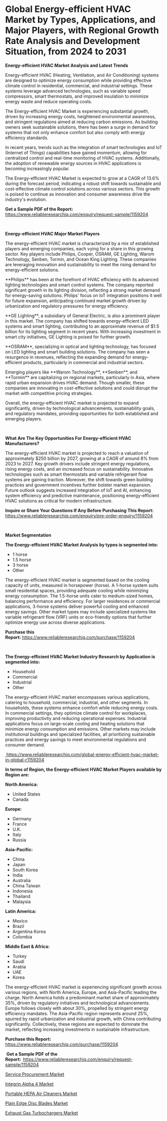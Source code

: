 <p><h1>Global Energy-efficient HVAC Market by Types, Applications, and Major Players, with Regional Growth Rate Analysis and Development Situation, from 2024 to 2031</h1></p><p><strong>Energy-efficient HVAC Market Analysis and Latest Trends</strong></p>
<p><p>Energy-efficient HVAC (Heating, Ventilation, and Air Conditioning) systems are designed to optimize energy consumption while providing effective climate control in residential, commercial, and industrial settings. These systems leverage advanced technologies, such as variable speed compressors, smart thermostats, and improved insulation to minimize energy waste and reduce operating costs.</p><p>The Energy-efficient HVAC Market is experiencing substantial growth, driven by increasing energy costs, heightened environmental awareness, and stringent regulations aimed at reducing carbon emissions. As building owners seek sustainable solutions, there has been a surge in demand for systems that not only enhance comfort but also comply with energy efficiency standards.</p><p>In recent years, trends such as the integration of smart technologies and IoT (Internet of Things) capabilities have gained momentum, allowing for centralized control and real-time monitoring of HVAC systems. Additionally, the adoption of renewable energy sources in HVAC applications is becoming increasingly popular.</p><p>The Energy-efficient HVAC Market is expected to grow at a CAGR of 13.6% during the forecast period, indicating a robust shift towards sustainable and cost-effective climate control solutions across various sectors. This growth is poised to continue as innovation and consumer awareness drive the industry's evolution.</p></p>
<p><strong>Get a Sample PDF of the Report:&nbsp;</strong> <a href="https://www.reliableresearchiq.com/enquiry/request-sample/1159204?utm_campaign=1106&utm_medium=2&utm_source=Github&utm_content=ia&utm_term=05122024&utm_id=energy-efficient-hvac">https://www.reliableresearchiq.com/enquiry/request-sample/1159204</a></p>
<p>&nbsp;</p>
<p><strong>Energy-efficient HVAC Major Market Players</strong></p>
<p><p>The energy-efficient HVAC market is characterized by a mix of established players and emerging companies, each vying for a share in this growing sector. Key players include Philips, Cooper, OSRAM, GE Lighting, Warom Technology, Senben, Tormin, and Ocean King Lighting. These companies are leveraging innovation and sustainability to meet the rising demand for energy-efficient solutions.</p><p>**Philips** has been at the forefront of HVAC efficiency with its advanced lighting technologies and smart control systems. The company reported significant growth in its lighting division, reflecting a strong market demand for energy-saving solutions. Philips' focus on IoT integration positions it well for future expansion, anticipating continued market growth driven by urbanization and regulatory pressures for energy efficiency.</p><p>**GE Lighting**, a subsidiary of General Electric, is also a prominent player in this market. The company has shifted towards energy-efficient LED systems and smart lighting, contributing to an approximate revenue of $1.5 billion for its lighting segment in recent years. With increasing investment in smart city initiatives, GE Lighting is poised for further growth.</p><p>**OSRAM**, specializing in optical and lighting technology, has focused on LED lighting and smart building solutions. The company has seen a resurgence in revenues, reflecting the expanding demand for energy-efficient products, particularly in commercial and industrial sectors. </p><p>Emerging players like **Warom Technology**, **Senben**, and **Tormin** are capitalizing on regional markets, particularly in Asia, where rapid urban expansion drives HVAC demand. Though smaller, these companies are innovating in cost-effective solutions and could disrupt the market with competitive pricing strategies.</p><p>Overall, the energy-efficient HVAC market is projected to expand significantly, driven by technological advancements, sustainability goals, and regulatory mandates, providing opportunities for both established and emerging players.</p></p>
<p>&nbsp;</p>
<p><strong>What Are The Key Opportunities For Energy-efficient HVAC Manufacturers?</strong></p>
<p><p>The energy-efficient HVAC market is projected to reach a valuation of approximately $250 billion by 2027, growing at a CAGR of around 8% from 2023 to 2027. Key growth drivers include stringent energy regulations, rising energy costs, and an increased focus on sustainability. Innovative technologies such as smart thermostats and variable refrigerant flow systems are gaining traction. Moreover, the shift towards green building practices and government incentives further bolster market expansion. Future outlook suggests increased integration of IoT and AI, enhancing system efficiency and predictive maintenance, positioning energy-efficient HVAC solutions as critical for modern infrastructure.</p></p>
<p><strong>Inquire or Share Your Questions If Any Before Purchasing This Report:</strong> <a href="https://www.reliableresearchiq.com/enquiry/pre-order-enquiry/1159204?utm_campaign=1106&utm_medium=2&utm_source=Github&utm_content=ia&utm_term=05122024&utm_id=energy-efficient-hvac">https://www.reliableresearchiq.com/enquiry/pre-order-enquiry/1159204</a></p>
<p>&nbsp;</p>
<p><strong>Market Segmentation</strong></p>
<p><strong>The Energy-efficient HVAC Market Analysis by types is segmented into:</strong></p>
<p><ul><li>1 horse</li><li>1.5 horse</li><li>3 horse</li><li>Other</li></ul></p>
<p><p>The energy-efficient HVAC market is segmented based on the cooling capacity of units, measured in horsepower (horse). A 1-horse system suits small residential spaces, providing adequate cooling while minimizing energy consumption. The 1.5-horse units cater to medium-sized homes, balancing performance and efficiency. For larger residences or commercial applications, 3-horse systems deliver powerful cooling and enhanced energy savings. Other market types may include specialized systems like variable refrigerant flow (VRF) units or eco-friendly options that further optimize energy use across diverse applications.</p></p>
<p><strong>Purchase this Report:&nbsp;</strong><a href="https://www.reliableresearchiq.com/purchase/1159204?utm_campaign=1106&utm_medium=2&utm_source=Github&utm_content=ia&utm_term=05122024&utm_id=energy-efficient-hvac">https://www.reliableresearchiq.com/purchase/1159204</a></p>
<p>&nbsp;</p>
<p><strong>The Energy-efficient HVAC Market Industry Research by Application is segmented into:</strong></p>
<p><ul><li>Household</li><li>Commercial</li><li>Industrial</li><li>Other</li></ul></p>
<p><p>The energy-efficient HVAC market encompasses various applications, catering to household, commercial, industrial, and other segments. In households, these systems enhance comfort while reducing energy costs. In commercial settings, they optimize climate control for workplaces, improving productivity and reducing operational expenses. Industrial applications focus on large-scale cooling and heating solutions that minimize energy consumption and emissions. Other markets may include institutional buildings and specialized facilities, all prioritizing sustainable practices and energy savings to meet environmental regulations and consumer demand.</p></p>
<p><a href="https://www.reliableresearchiq.com/global-energy-efficient-hvac-market-in-global-r1159204?utm_campaign=1106&utm_medium=2&utm_source=Github&utm_content=ia&utm_term=05122024&utm_id=energy-efficient-hvac">&nbsp;https://www.reliableresearchiq.com/global-energy-efficient-hvac-market-in-global-r1159204</a></p>
<p><strong>In terms of Region, the Energy-efficient HVAC Market Players available by Region are:</strong></p>
<p>
    <p> <strong> North America: </strong>
        <ul>
            <li>United States</li>
            <li>Canada</li>
        </ul>
        </p> 
    <p> <strong> Europe: </strong>
        <ul>
            <li>Germany</li>
            <li>France</li>
            <li>U.K.</li>
            <li>Italy</li>
            <li>Russia</li>
        </ul>
        </p> 
    <p> <strong> Asia-Pacific: </strong>
        <ul>
            <li>China</li>
            <li>Japan</li>
            <li>South Korea</li>
            <li>India</li>
            <li>Australia</li>
            <li>China Taiwan</li>
            <li>Indonesia</li>
            <li>Thailand</li>
            <li>Malaysia</li>
        </ul>
        </p> 
    <p> <strong> Latin America: </strong>
        <ul>
            <li>Mexico</li>
            <li>Brazil</li>
            <li>Argentina Korea</li>
            <li>Colombia</li>
        </ul>
        </p> 
    <p> <strong> Middle East & Africa: </strong>
        <ul>
            <li>Turkey</li>
            <li>Saudi</li>
            <li>Arabia</li>
            <li>UAE</li>
            <li>Korea</li>
        </ul>
    </p>
    </p>
<p><p>The energy-efficient HVAC market is experiencing significant growth across various regions, with North America, Europe, and Asia-Pacific leading the charge. North America holds a predominant market share of approximately 35%, driven by regulatory initiatives and technological advancements. Europe follows closely with about 30%, propelled by stringent energy efficiency mandates. The Asia-Pacific region represents around 25%, spurred by rapid urbanization and industrial growth, with China contributing significantly. Collectively, these regions are expected to dominate the market, reflecting increasing investments in sustainable infrastructure.</p></p>
<p><strong>Purchase this Report: </strong><a href="https://www.reliableresearchiq.com/purchase/1159204?utm_campaign=1106&utm_medium=2&utm_source=Github&utm_content=ia&utm_term=05122024&utm_id=energy-efficient-hvac">https://www.reliableresearchiq.com/purchase/1159204</a></p>
<p>&nbsp;<strong>Get a Sample PDF of the Report:&nbsp;&nbsp;</strong><a href="https://www.reliableresearchiq.com/enquiry/request-sample/1159204?utm_campaign=1106&utm_medium=2&utm_source=Github&utm_content=ia&utm_term=05122024&utm_id=energy-efficient-hvac">https://www.reliableresearchiq.com/enquiry/request-sample/1159204</a></p>
<p><strong></strong></p>
<p><p><a href="https://www.linkedin.com/pulse/comprehensive-study-service-procurementmarket-segmentation-dorkf?utm_campaign=1106&utm_medium=2&utm_source=Github&utm_content=ia&utm_term=05122024&utm_id=energy-efficient-hvac">Service Procurement Market</a></p><p><a href="https://www.linkedin.com/pulse/future-market-trends-integrin-alpha-4-forecasting-size-share-t4iae?utm_campaign=1106&utm_medium=2&utm_source=Github&utm_content=ia&utm_term=05122024&utm_id=energy-efficient-hvac">Integrin Alpha 4 Market</a></p><p><a href="https://issuu.com/reportprime-2/docs/portable-hepa-air-cleaners-market-size-2030.pptx?utm_campaign=1106&utm_medium=2&utm_source=Github&utm_content=ia&utm_term=05122024&utm_id=energy-efficient-hvac">Portable HEPA Air Cleaners Market</a></p><p><a href="https://issuu.com/reportprime-2/docs/plain-edge-disc-blades-market-size-2030.pptx?utm_campaign=1106&utm_medium=2&utm_source=Github&utm_content=ia&utm_term=05122024&utm_id=energy-efficient-hvac">Plain Edge Disc Blades Market</a></p><p><a href="https://www.linkedin.com/pulse/comprehensive-exhaust-gas-turbochargers-market-forecast-117-8msec?utm_campaign=1106&utm_medium=2&utm_source=Github&utm_content=ia&utm_term=05122024&utm_id=energy-efficient-hvac">Exhaust Gas Turbochargers Market</a></p></p>
